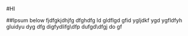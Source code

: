 #HI

##Ipsum below
fjdfgkjdhjfg dfghdfg ld gldflgd gfid ygljdkf ygd ygfldfyh gluidyu dyg
dfg digfydlifg\dfp dufgd\dfgj do gf
